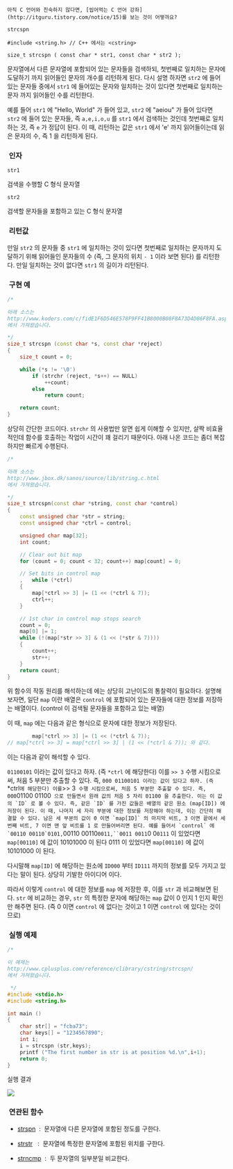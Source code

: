 


```warning
아직 C 언어와 친숙하지 않다면, [씹어먹는 C 언어 강좌](http://itguru.tistory.com/notice/15)를 보는 것이 어떻까요?

```

`strcspn`




```info
#include <string.h> // C++ 에서는 <cstring>

size_t strcspn ( const char * str1, const char * str2 );
```


문자열에서 다른 문자열에 포함되어 있는 문자들을 검색하되, 첫번째로 일치하는 문자에 도달하기 까지 읽어들인 문자의 개수를 리턴하게 된다. 다시 설명 하자면 `str2` 에 들어있는 문자들 중에서 `str1` 에 들어있는 문자와 일치하는 것이 있다면 첫번째로 일치하는 문자 까지 읽어들인 수를 리턴한다.

예를 들어 `str1` 에 "Hello, World" 가 들어 있고, `str2` 에 "aeiou" 가 들어 있다면 `str2` 에 들어 있는 문자들, 즉 `a,e,i,o,u` 를 `str1` 에서 검색하는 것인데 첫번째로 일치하는 것, 즉 `e` 가 정답이 된다. 이 때, 리턴하는 값은 `str1` 에서 'e' 까지 읽어들이는데 읽은 문자의 수, 즉 1 을 리턴하게 된다.



###  인자


`str1`

검색을 수행할 C 형식 문자열

`str2`

검색할 문자들을 포함하고 있는 C 형식 문자열



###  리턴값


만일 `str2` 의 문자들 중 `str1` 에 일치하는 것이 있다면 첫번째로 일치하는 문자까지 도달하기 위해 읽어들인 문자들의 수 (즉, 그 문자의 위치 `- 1` 이라 보면 된다) 를 리턴한다. 만일 일치하는 것이 없다면 `str1` 의 길이가 리턴된다.





###  구현 예


```cpp
/*

아래 소스는
http://www.koders.com/c/fidE1F6D546E578F9FF41B8000B08F8A73D4D86F8FA.aspx
에서 가져왔습니다.

*/
size_t strcspn (const char *s, const char *reject)
{
    size_t count = 0;

    while (*s != '\0')
        if (strchr (reject, *s++) == NULL)
            ++count;
        else
            return count;

    return count;
}
```


상당히 간단한 코드이다. `strchr` 의 사용법만 알면 쉽게 이해할 수 있지만, 살짝 비효율 적인데 함수를 호출하는 작업이 시간이 꽤 걸리기 때문이다. 아래 나온 코드는 좀더 복잡하지만 빠르게 수행된다.

```cpp
/*

아래 소스는
http://www.jbox.dk/sanos/source/lib/string.c.html
에서 가져왔습니다.

*/
size_t strcspn(const char *string, const char *control)
{
    const unsigned char *str = string;
    const unsigned char *ctrl = control;

    unsigned char map[32];
    int count;

    // Clear out bit map
    for (count = 0; count < 32; count++) map[count] = 0;

    // Set bits in control map
    ,   while (*ctrl)
    {
        map[*ctrl >> 3] |= (1 << (*ctrl & 7));
        ctrl++;
    }

    // 1st char in control map stops search
    count = 0;
    map[0] |= 1;
    while (!(map[*str >> 3] & (1 << (*str & 7))))
    {
        count++;
        str++;
    }
    return count;
}
```


위 함수의 작동 원리를 해석하는데 에는 상당히 고난이도의 통찰력이 필요하다. 설명해보자면, 일단 `map` 이란 배열은 `control` 에 포함되어 있는 문자들에 대한 정보를 저장하는 배열이다. (control 이 검색될 문자들을 포함하고 있는 배열)

이 때, `map` 에는 다음과 같은 형식으로 문자에 대한 정보가 저장된다.

```cpp
        map[*ctrl >> 3] |= (1 << (*ctrl & 7));
// map[*ctrl >> 3] = map[*ctrl >> 3] | (1 << (*ctrl & 7)); 와 같다.
```


이는 다음과 같이 해석할 수 있다.

`01100101` 이라는 값이 있다고 하자. (즉 `*ctrl` 에 해당한다) 이를 `>> 3` 수행 시킴으로써, 처음 5 부분만 추출할 수 있다. 즉, `000 01100101 이라는 값이 있다고 하자. (즉 `*ctrl` 에 해당한다) 이를 `>> 3` 수행 시킴으로써, 처음 5 부분만 추출할 수 있다. 즉, 000`01100 01100`` 으로 만들면서 원래 값의 처음 5 자리 01100 을 추출한다. 이는 이 값의 `ID` 로 볼 수 있다. 즉, 같은 `ID` 를 가진 값들은 배열의 같은 원소 (map[ID]) 에 저장이 된다. 이 때, 나머지 세 자리 부분에 대한 정보를 저장해야 하는데, 이는 간단히 해결할 수 있다. 남은 세 부분의 값이 0 이면 `map[ID]` 의 마지막 비트, 3 이면 끝에서 세 번째 비트, 7 이면 맨 앞 비트를 1 로 만들어버리면 된다. 예를 들어서 `control` 에`00110 00110`0101,``00110 00110`0011,``0011 0011`0 0`0111` 이 있었다면 `map[00110]` 에 값이 10101000 이 된다 0111 이 있었다면 `map[00110]` 에 값이 10101000 이 된다.

다시말해 `map[ID]` 에 해당하는 원소에 `ID000` 부터 `ID111` 까지의 정보를 모두 가지고 있다는 말이 된다. 상당히 기발한 아이디어 이다.

따라서 이렇게 `control` 에 대한 정보를 `map` 에 저장한 후, 이를 `str` 과 비교해보면 된다. `str` 에 비교하는 경우, `str` 의 특정한 문자에 해당하는 `map` 값이 0 인지 1 인지 확인만 해주면 된다. (즉 0 이면 `control` 에 없다는 것이고 1 이면 `control` 에 있다는 것이므로)



###  실행 예제


```cpp
/*

이 예제는
http://www.cplusplus.com/reference/clibrary/cstring/strcspn/
에서 가져왔습니다.

 */
#include <stdio.h>
#include <string.h>

int main ()
{
    char str[] = "fcba73";
    char keys[] = "1234567890";
    int i;
    i = strcspn (str,keys);
    printf ("The first number in str is at position %d.\n",i+1);
    return 0;
}
```


실행 결과


![](http://img1.daumcdn.net/thumb/R1920x0/?fname=http%3A%2F%2Fcfile8.uf.tistory.com%2Fimage%2F164A00274C559C0D15F82D)



###  연관된 함수





*  [strspn](http://itguru.tistory.com/97)  :  문자열에 다른 문자열에 포함된 정도를 구한다.



*  [strstr](http://itguru.tistory.com/101)   :  문자열에 특정한 문자열에 포함된 위치를 구한다.

*  [strncmp](http://itguru.tistory.com/90)  :  두 문자열의 일부분일 비교한다.







